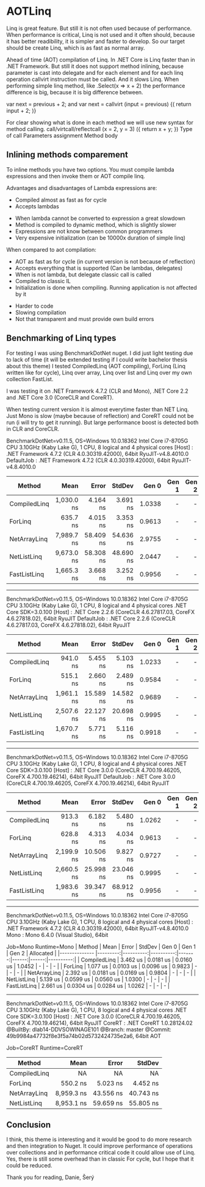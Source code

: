 # AOTLinq

Linq is great feature. But still it is not often used because of performance. When performance is critical, Linq is not used and it often should, because it has better readibility, it is simpler and faster to develop. So our target should be create Linq, which is as fast as normal array.

Ahead of time (AOT) compilation of Linq. In .NET Core is Linq faster than in .NET Framework. But still it does not support method inlining, because parameter is cast into delegate and for each element and for each linq operation callvirt instruction must be called. And it slows Linq. When performing simple linq method, like .Select(x => x + 2) the performance difference is big, because it is big difference between.

var next = previous + 2;  and
var next = callvirt (input = previous) {( return input + 2; )}

For clear showing what is done in each method we will use new syntax for method calling.
call/virtcall/reflectcall (x = 2, y = 3)        ({  return x + y;  })
Type of call              Parameters assignment Method body  

## Inlining methods comparement

To inline methods you have two options. You must compile lambda expressions and then invoke them or AOT compile linq. 

Advantages and disadvantages of Lambda expressions are:
  + Compiled almost as fast as for cycle
  + Accepts lambdas
  - When lambda cannot be converted to expression a great slowdown
  - Method is compiled to dynamic method, which is slightly slower
  - Expressions are not know between common programmers
  - Very expensive initialization (can be 10000x duration of simple linq)
  
When compared to aot compilation:
  + AOT as fast as for cycle (in current version is not because of reflection)
  + Accepts everything that is supported (Can be lambdas, delegates)
  + When is not lambda, but delegate classic call is called
  + Compiled to classic IL
  + Initialization is done when compiling. Running application is not affected by it
  - Harder to code
  - Slowing compilation
  - Not that transparent and must provide own build errors

## Benchmarking of Linq types

For testing I was using BenchmarkDotNet nuget. I did just light testing due to lack of time (it will be extended testing if I could write bachelor thesis about this theme) I tested CompiledLinq (AOT compiling), ForLinq (Linq written like for cycle), Linq over array, Linq over list and Linq over my own collection FastList.

I was testing it on .NET Framework 4.7.2 (CLR and Mono), .NET Core 2.2 and .NET Core 3.0 (CoreCLR and CoreRT). 

When testing current version it is almost everytime faster than NET Linq. Just Mono is slow (maybe because of reflection) and CoreRT could not be run (i will try to get it running). But large performance boost is detected both in CLR and CoreCLR.

BenchmarkDotNet=v0.11.5, OS=Windows 10.0.18362
Intel Core i7-8705G CPU 3.10GHz (Kaby Lake G), 1 CPU, 8 logical and 4 physical cores
  [Host]     : .NET Framework 4.7.2 (CLR 4.0.30319.42000), 64bit RyuJIT-v4.8.4010.0
  DefaultJob : .NET Framework 4.7.2 (CLR 4.0.30319.42000), 64bit RyuJIT-v4.8.4010.0

|        Method |       Mean |     Error |    StdDev |  Gen 0 | Gen 1 | Gen 2 | Allocated |
|-------------- |-----------:|----------:|----------:|-------:|------:|------:|----------:|
|  CompiledLinq | 1,030.0 ns |  4.164 ns |  3.691 ns | 1.0338 |     - |     - |   4.24 KB |
|       ForLinq |   635.7 ns |  4.015 ns |  3.353 ns | 0.9613 |     - |     - |   3.94 KB |
|  NetArrayLinq | 7,989.7 ns | 58.409 ns | 54.636 ns | 2.9755 |     - |     - |  12.22 KB |
|   NetListLinq | 9,673.0 ns | 58.308 ns | 48.690 ns | 2.0447 |     - |     - |    8.4 KB |
|  FastListLinq | 1,665.3 ns |  3.668 ns |  3.252 ns | 0.9956 |     - |     - |   4.08 KB |


---


BenchmarkDotNet=v0.11.5, OS=Windows 10.0.18362
Intel Core i7-8705G CPU 3.10GHz (Kaby Lake G), 1 CPU, 8 logical and 4 physical cores
.NET Core SDK=3.0.100
  [Host]     : .NET Core 2.2.6 (CoreCLR 4.6.27817.03, CoreFX 4.6.27818.02), 64bit RyuJIT
  DefaultJob : .NET Core 2.2.6 (CoreCLR 4.6.27817.03, CoreFX 4.6.27818.02), 64bit RyuJIT

|        Method |       Mean |     Error |    StdDev |  Gen 0 | Gen 1 | Gen 2 | Allocated |
|-------------- |-----------:|----------:|----------:|-------:|------:|------:|----------:|
|  CompiledLinq |   941.0 ns |  5.455 ns |  5.103 ns | 1.0233 |     - |     - |    4.2 KB |
|       ForLinq |   515.1 ns |  2.660 ns |  2.489 ns | 0.9584 |     - |     - |   3.93 KB |
|  NetArrayLinq | 1,961.1 ns | 15.589 ns | 14.582 ns | 0.9689 |     - |     - |   3.98 KB |
|   NetListLinq | 2,507.6 ns | 22.127 ns | 20.698 ns | 0.9995 |     - |     - |    4.1 KB |
|  FastListLinq | 1,670.7 ns |  5.771 ns |  5.116 ns | 0.9918 |     - |     - |   4.07 KB |


---


BenchmarkDotNet=v0.11.5, OS=Windows 10.0.18362
Intel Core i7-8705G CPU 3.10GHz (Kaby Lake G), 1 CPU, 8 logical and 4 physical cores
.NET Core SDK=3.0.100
  [Host]     : .NET Core 3.0.0 (CoreCLR 4.700.19.46205, CoreFX 4.700.19.46214), 64bit RyuJIT
  DefaultJob : .NET Core 3.0.0 (CoreCLR 4.700.19.46205, CoreFX 4.700.19.46214), 64bit RyuJIT
  
|        Method |       Mean |     Error |    StdDev |  Gen 0 | Gen 1 | Gen 2 | Allocated |
|-------------- |-----------:|----------:|----------:|-------:|------:|------:|----------:|
|  CompiledLinq |   913.3 ns |  6.182 ns |  5.480 ns | 1.0262 |     - |     - |    4.2 KB |
|       ForLinq |   628.8 ns |  4.313 ns |  4.034 ns | 0.9613 |     - |     - |   3.93 KB |
|  NetArrayLinq | 2,199.9 ns | 10.506 ns |  9.827 ns | 0.9727 |     - |     - |   3.98 KB |
|   NetListLinq | 2,660.5 ns | 25.998 ns | 23.046 ns | 0.9995 |     - |     - |   4.09 KB |
|  FastListLinq | 1,983.6 ns | 39.347 ns | 68.912 ns | 0.9956 |     - |     - |   4.07 KB |


---


BenchmarkDotNet=v0.11.5, OS=Windows 10.0.18362
Intel Core i7-8705G CPU 3.10GHz (Kaby Lake G), 1 CPU, 8 logical and 4 physical cores
  [Host] : .NET Framework 4.7.2 (CLR 4.0.30319.42000), 64bit RyuJIT-v4.8.4010.0
  Mono   : Mono 6.4.0 (Visual Studio), 64bit

Job=Mono  Runtime=Mono
|        Method |     Mean |     Error |    StdDev |  Gen 0 | Gen 1 | Gen 2 | Allocated |
|-------------- |---------:|----------:|----------:|-------:|------:|------:|----------:|
|  CompiledLinq | 3.462 us | 0.0181 us | 0.0160 us | 1.0452 |     - |     - |         - |
|       ForLinq | 1.077 us | 0.0103 us | 0.0096 us | 0.9823 |     - |     - |         - |
|  NetArrayLinq | 2.392 us | 0.0181 us | 0.0169 us | 0.9804 |     - |     - |         - |
|   NetListLinq | 5.139 us | 0.0599 us | 0.0560 us | 1.0300 |     - |     - |         - |
|  FastListLinq | 2.661 us | 0.0304 us | 0.0284 us | 1.0262 |     - |     - |         - |	


---


BenchmarkDotNet=v0.11.5, OS=Windows 10.0.18362
Intel Core i7-8705G CPU 3.10GHz (Kaby Lake G), 1 CPU, 8 logical and 4 physical cores
.NET Core SDK=3.0.100
  [Host] : .NET Core 3.0.0 (CoreCLR 4.700.19.46205, CoreFX 4.700.19.46214), 64bit RyuJIT
  CoreRT : .NET CoreRT 1.0.28124.02 @BuiltBy: dlab14-DDVSOWINAGE101 @Branch: master @Commit: 49b9984a47732f8e3f5a74b02d5732424735e2a6, 64bit AOT

Job=CoreRT  Runtime=CoreRT

|        Method |       Mean |     Error |    StdDev |
|-------------- |-----------:|----------:|----------:|
|  CompiledLinq |         NA |        NA |        NA |
|       ForLinq |   550.2 ns |  5.023 ns |  4.452 ns |
|  NetArrayLinq | 8,959.3 ns | 43.556 ns | 40.743 ns |
|   NetListLinq | 8,953.1 ns | 59.659 ns | 55.805 ns |


## Conclusion

I think, this theme is interesting and it would be good to do more research and then integration to Nuget. It could improve performance of operations over collections and in performance critical code it could allow use of Linq. Yes, there is still some overhead than in classic For cycle, but I hope that it could be reduced.

Thank you for reading,
Danie, Šerý
